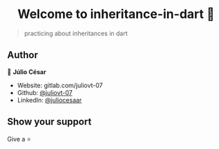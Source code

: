 <h1 align="center">Welcome to inheritance-in-dart 👋</h1>
<p>
</p>

> practicing about inheritances in dart

## Author

👤 **Júlio César**

* Website: gitlab.com/juliovt-07
* Github: [@juliovt-07](https://github.com/juliovt-07)
* LinkedIn: [@juliocesaar](https://linkedin.com/in/juliocesaar)

## Show your support

Give a ⭐️